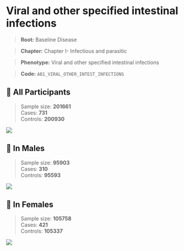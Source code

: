 # Viral and other specified intestinal infections

> **Root:** Baseline Disease  

> **Chapter:** Chapter I- Infectious and parasitic  

> **Phenotype:** Viral and other specified intestinal infections  

> **Code:** `AB1_VIRAL_OTHER_INTEST_INFECTIONS`

## 🧪 All Participants  
> Sample size: **201661**  
> Cases: **731**  
> Controls: **200930**
<img src="/Disease/Figures/ALL/Incidence/AB1_VIRAL_OTHER_INTEST_INFECTIONS.png"/>
<CsvTable src="/public/Disease/Data/ALL/Incidence/COX_AB1_VIRAL_OTHER_INTEST_INFECTIONS.csv" label="🔍 View full results" />

## 👨 In Males  
> Sample size: **95903**  
> Cases: **310**  
> Controls: **95593**
<img src="/Disease/Figures/Male/Incidence/AB1_VIRAL_OTHER_INTEST_INFECTIONS.png"/>
<CsvTable src="/public/Disease/Data/Male/Incidence/COX_AB1_VIRAL_OTHER_INTEST_INFECTIONS.csv" label="🔍 View full results" />

## 👩 In Females  
> Sample size: **105758**  
> Cases: **421**  
> Controls: **105337**
<img src="/Disease/Figures/Female/Incidence/AB1_VIRAL_OTHER_INTEST_INFECTIONS.png"/>
<CsvTable src="/public/Disease/Data/Female/Incidence/COX_AB1_VIRAL_OTHER_INTEST_INFECTIONS.csv" label="🔍 View full results" />
